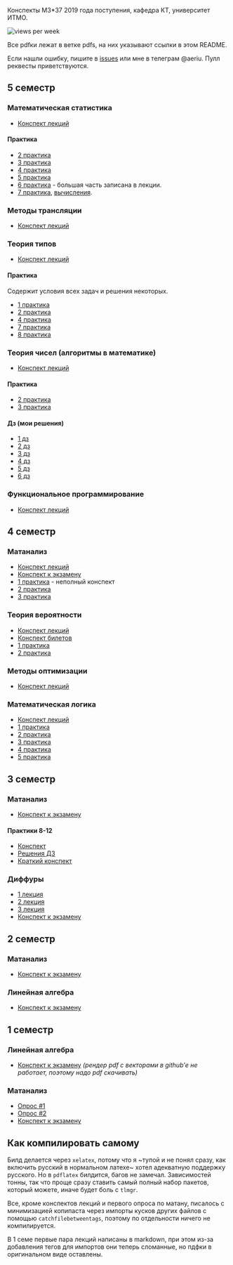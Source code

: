 Конспекты М3*37 2019 года поступения, кафедра КТ, университет ИТМО.

![views per week](https://raw.githubusercontent.com/Jovvik/M3137year2019/traffic/traffic-M3137year2019/views_per_week.svg)

Все pdfки лежат в ветке pdfs, на них указывают ссылки в этом README. 

<!-- Если вы хотите помочь, всё, чего не хватает в конспектах - [тут](https://github.com/Jovvik/M3137year2019/issues/2) -->

Если нашли ошибку, пишите в [issues](https://github.com/Jovvik/M3137year2019/issues) или мне в телеграм @aeriu. Пулл реквесты приветствуются.

## 5 семестр

### Математическая статистика
- [Конспект лекций](https://github.com/Jovvik/M3137year2019/blob/pdfs/statistics/5sem/main.pdf)

#### Практика

- [2 практика](https://github.com/Jovvik/M3137year2019/blob/pdfs/statistics/5sem/practice/2.pdf)
- [3 практика](https://github.com/Jovvik/M3137year2019/blob/pdfs/statistics/5sem/practice/3.pdf)
- [4 практика](https://github.com/Jovvik/M3137year2019/blob/pdfs/statistics/5sem/practice/4.pdf)
- [5 практика](https://github.com/Jovvik/M3137year2019/blob/pdfs/statistics/5sem/practice/5.pdf)
- [6 практика](https://github.com/Jovvik/M3137year2019/blob/pdfs/statistics/5sem/practice/6.pdf) - большая часть записана в лекции.
- [7 практика](https://github.com/Jovvik/M3137year2019/blob/pdfs/statistics/5sem/practice/7.pdf), [вычисления](https://docs.google.com/spreadsheets/d/1lU-0FnVcjXLhWT8c0K_v2xk-lVkF9Ary3zV-o6R1Was/edit?usp=sharing).

### Методы трансляции

- [Конспект лекций](https://github.com/Jovvik/M3137year2019/blob/pdfs/translation%20methods/5sem/main.pdf)

### Теория типов

- [Конспект лекций](https://github.com/Jovvik/M3137year2019/blob/pdfs/type%20theory/5sem/main.pdf)

#### Практика

Содержит условия всех задач и решения некоторых.

- [1 практика](https://github.com/Jovvik/M3137year2019/blob/pdfs/type%20theory/5sem/practice/1.pdf)
- [2 практика](https://github.com/Jovvik/M3137year2019/blob/pdfs/type%20theory/5sem/practice/2.pdf)
- [4 практика](https://github.com/Jovvik/M3137year2019/blob/pdfs/type%20theory/5sem/practice/4.pdf)
- [7 практика](https://github.com/Jovvik/M3137year2019/blob/pdfs/type%20theory/5sem/practice/7.pdf)
- [8 практика](https://github.com/Jovvik/M3137year2019/blob/pdfs/type%20theory/5sem/practice/7.pdf)

### Теория чисел (алгоритмы в математике)

- [Конспект лекций](https://github.com/Jovvik/M3137year2019/blob/pdfs/mathematical%20algorithms/5sem/main.pdf)

#### Практика

- [2 практика](https://github.com/Jovvik/M3137year2019/blob/pdfs/mathematical%20algorithms/5sem/practice/2.pdf)
- [3 практика](https://github.com/Jovvik/M3137year2019/blob/pdfs/mathematical%20algorithms/5sem/practice/3.pdf)


#### Дз (мои решения)

- [1 дз](https://github.com/Jovvik/M3137year2019/blob/pdfs/mathematical%20algorithms/5sem/hw/1.pdf)
- [2 дз](https://github.com/Jovvik/M3137year2019/blob/pdfs/mathematical%20algorithms/5sem/hw/2.pdf)
- [3 дз](https://github.com/Jovvik/M3137year2019/blob/pdfs/mathematical%20algorithms/5sem/hw/3.pdf)
- [4 дз](https://github.com/Jovvik/M3137year2019/blob/pdfs/mathematical%20algorithms/5sem/hw/4.pdf)
- [5 дз](https://github.com/Jovvik/M3137year2019/blob/pdfs/mathematical%20algorithms/5sem/hw/5.pdf)
- [6 дз](https://github.com/Jovvik/M3137year2019/blob/pdfs/mathematical%20algorithms/5sem/hw/6.pdf)

### Функциональное программирование

- [Конспект лекций](https://github.com/Jovvik/M3137year2019/blob/pdfs/functional%20programming/5sem/main.pdf)

## 4 семестр

### Матанализ

- [Конспект лекций](https://github.com/Jovvik/M3137year2019/blob/pdfs/analysis/4sem/main.pdf)
- [Конспект к экзамену](https://github.com/Jovvik/M3137year2019/blob/pdfs/analysis/4sem/final.pdf)
- [1 практика](https://github.com/Jovvik/M3137year2019/blob/pdfs/analysis/4sem/practice/1.pdf) - неполный конспект
- [2 практика](https://github.com/Jovvik/M3137year2019/blob/pdfs/analysis/4sem/practice/2.pdf)
- [3 практика](https://github.com/Jovvik/M3137year2019/blob/pdfs/analysis/4sem/practice/3.pdf)

### Теория вероятности

- [Конспект лекций](https://github.com/Jovvik/M3137year2019/blob/pdfs/probability%20theory/4sem/main.pdf)
- [Конспект билетов](https://github.com/Jovvik/M3137year2019/blob/pdfs/probability%20theory/4sem/final.pdf)
- [1 практика](https://github.com/Jovvik/M3137year2019/blob/pdfs/probability%20theory/4sem/practice/1.pdf)
- [2 практика](https://github.com/Jovvik/M3137year2019/blob/pdfs/probability%20theory/4sem/practice/2.pdf)

### Методы оптимизации

- [Конспект лекций](https://github.com/Jovvik/M3137year2019/blob/pdfs/optimization%20methods/4sem/main.pdf)

### Математическая логика

- [Конспект лекций](https://github.com/Jovvik/M3137year2019/blob/pdfs/matlog/4sem/main.pdf)
- [1 практика](https://github.com/Jovvik/M3137year2019/blob/pdfs/matlog/4sem/practice/1.pdf)
- [2 практика](https://github.com/Jovvik/M3137year2019/blob/pdfs/matlog/4sem/practice/2.pdf)
- [3 практика](https://github.com/Jovvik/M3137year2019/blob/pdfs/matlog/4sem/practice/3.pdf)
- [4 практика](https://github.com/Jovvik/M3137year2019/blob/pdfs/matlog/4sem/practice/4.pdf)
- [5 практика](https://github.com/Jovvik/M3137year2019/blob/pdfs/matlog/4sem/practice/5.pdf)

## 3 семестр

### Матанализ

- [Конспект к экзамену](https://github.com/Jovvik/M3137year2019/blob/pdfs/analysis/3sem/final.pdf)

#### Практики 8-12
- [Конспект](https://github.com/Jovvik/M3137year2019/blob/pdfs/analysis/3sem/practice.pdf)
- [Решения ДЗ](https://github.com/Jovvik/M3137year2019/blob/pdfs/analysis/3sem/hw.pdf)
- [Краткий конспект](https://github.com/Jovvik/M3137year2019/blob/pdfs/analysis/3sem/practice_short.pdf)

### Диффуры
- [1 лекция](https://github.com/Jovvik/M3137year2019/blob/pdfs/diffeq/3sem/1.pdf)
- [2 лекция](https://github.com/Jovvik/M3137year2019/blob/pdfs/diffeq/3sem/2.pdf)
- [3 лекция](https://github.com/Jovvik/M3137year2019/blob/pdfs/diffeq/3sem/3.pdf)
- [Конспект к экзамену](https://github.com/Jovvik/M3137year2019/blob/pdfs/diffeq/3sem/final.pdf)

## 2 семестр

### Матанализ
- [Конспект к экзамену](https://github.com/Jovvik/M3137year2019/blob/pdfs/analysis/2sem/final.pdf)

### Линейная алгебра
- [Конспект к экзамену](https://github.com/Jovvik/M3137year2019/blob/pdfs/linear%20algebra/2sem/final.pdf)

## 1 семестр

### Линейная алгебра
- [Конспект к экзамену](https://github.com/Jovvik/M3137year2019/blob/pdfs/linear%20algebra/1sem/main.pdf) _(рендер pdf с векторами в github'e не работает, поэтому надо pdf скачивать)_

### Матанализ
- [Опрос #1](https://github.com/Jovvik/M3137year2019/blob/pdfs/analysis/1sem/opros.pdf)
- [Опрос #2](https://github.com/Jovvik/M3137year2019/blob/pdfs/analysis/1sem/opros2.pdf)
- [Конспект к экзамену](https://github.com/Jovvik/M3137year2019/blob/pdfs/analysis/1sem/final.pdf)

## Как компилировать самому

Билд делается через `xelatex`, потому что я ~тупой и не понял сразу, как включить русский в нормальном латехе~ хотел адекватную поддержку русского. Но в `pdflatex` билдится, багов не замечал. Зависимостей тонны, так что проще сразу ставить самый полный набор пакетов, который можете, иначе будет боль с `tlmgr`.

Все, кроме конспектов лекций и первого опроса по матану, писалось с минимизацией копипаста через импорты кусков других файлов с помощью `catchfilebetweentags`, поэтому по отдельности ничего не компилируется.

В 1 семе первые пара лекций написаны в markdown, при этом из-за добавления тегов для импортов они теперь сломанные, но пдфки в оригинальном виде оставлены.
